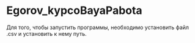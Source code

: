 # Egorov_kypcoBayaPabota

Для того, чтобы запустить программы, необходимо установить файл .csv и установить к нему путь.
